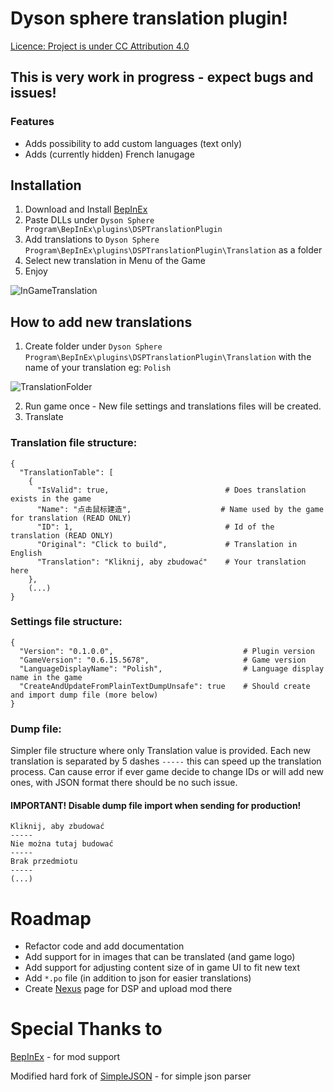 # Dyson sphere translation plugin!

[Licence: Project is under CC Attribution 4.0](../main/LICENSE)

## This is very work in progress - expect bugs and issues!
### Features
 - Adds possibility to add custom languages (text only)
 - Adds (currently hidden) French lanugage

## Installation
1. Download and Install [BepInEx](https://github.com/BepInEx/BepInEx/releases)
2. Paste DLLs under `Dyson Sphere Program\BepInEx\plugins\DSPTranslationPlugin`
3. Add translations to `Dyson Sphere Program\BepInEx\plugins\DSPTranslationPlugin\Translation` as a folder
4. Select new translation in Menu of the Game
5. Enjoy

![InGameTranslation](../main/.readme/InGameTranslation.png "In Game Translation")

## How to add new translations
1. Create folder under `Dyson Sphere Program\BepInEx\plugins\DSPTranslationPlugin\Translation` with the name of your translation eg: `Polish`

![TranslationFolder](../main/.readme/TranslationFolder.png "Translation Folder")

2. Run game once - New file settings and translations files will be created.
3. Translate

### Translation file structure:
```
{
  "TranslationTable": [
    {
      "IsValid": true,                          # Does translation exists in the game
      "Name": "点击鼠标建造",                    # Name used by the game for translation (READ ONLY)
      "ID": 1,                                  # Id of the translation (READ ONLY)
      "Original": "Click to build",             # Translation in English
      "Translation": "Kliknij, aby zbudować"    # Your translation here
    },
    (...)
}
```

### Settings file structure:
```
{
  "Version": "0.1.0.0",                             # Plugin version
  "GameVersion": "0.6.15.5678",                     # Game version
  "LanguageDisplayName": "Polish",                  # Language display name in the game
  "CreateAndUpdateFromPlainTextDumpUnsafe": true    # Should create and import dump file (more below)
}
```

### Dump file:
Simpler file structure where only Translation value is provided.
Each new translation is separated by 5 dashes `-----` this can speed up the translation process. 
Can cause error if ever game decide to change IDs or will add new ones, with JSON format there should be no such issue.
#### IMPORTANT! Disable dump file import when sending for production!
```
Kliknij, aby zbudować
-----
Nie można tutaj budować
-----
Brak przedmiotu
-----
(...)
```

# Roadmap
 - Refactor code and add documentation
 - Add support for in images that can be translated (and game logo)
 - Add support for adjusting content size of in game UI to fit new text
 - Add `*.po` file (in addition to json for easier translations)
 - Create [Nexus](https://www.nexusmods.com/) page for DSP and upload mod there

# Special Thanks to
[BepInEx](https://github.com/BepInEx/BepInEx/releases) - for mod support

Modified hard fork of [SimpleJSON](https://github.com/Bunny83/SimpleJSON) - for simple json parser
